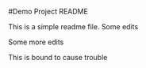 #Demo Project README

This is a simple readme file.
Some edits

Some more edits

This is bound to cause trouble
